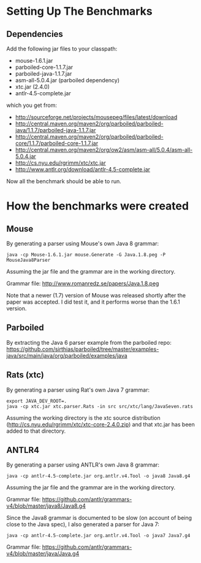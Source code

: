 # Setting Up The Benchmarks

## Dependencies

Add the following jar files to your classpath:

- mouse-1.6.1.jar
- parboiled-core-1.1.7.jar
- parboiled-java-1.1.7.jar
- asm-all-5.0.4.jar (parboiled dependency)
- xtc.jar (2.4.0)
- antlr-4.5-complete.jar

which you get from:

- http://sourceforge.net/projects/mousepeg/files/latest/download
- http://central.maven.org/maven2/org/parboiled/parboiled-java/1.1.7/parboiled-java-1.1.7.jar
- http://central.maven.org/maven2/org/parboiled/parboiled-core/1.1.7/parboiled-core-1.1.7.jar
- http://central.maven.org/maven2/org/ow2/asm/asm-all/5.0.4/asm-all-5.0.4.jar
- http://cs.nyu.edu/rgrimm/xtc/xtc.jar
- http://www.antlr.org/download/antlr-4.5-complete.jar

Now all the benchmark should be able to run.

# How the benchmarks were created

## Mouse

By generating a parser using Mouse's own Java 8 grammar:

    java -cp Mouse-1.6.1.jar mouse.Generate -G Java.1.8.peg -P MouseJava8Parser

Assuming the jar file and the grammar are in the working directory.

Grammar file: http://www.romanredz.se/papers/Java.1.8.peg

Note that a newer (1.7) version of Mouse was released shortly after the paper was accepted.
I did test it, and it performs worse than the 1.6.1 version.

## Parboiled

By extracting the Java 6 parser example from the parboiled repo:
https://github.com/sirthias/parboiled/tree/master/examples-java/src/main/java/org/parboiled/examples/java

## Rats (xtc)

By generating a parser using Rat's own Java 7 grammar:

    export JAVA_DEV_ROOT=.
    java -cp xtc.jar xtc.parser.Rats -in src src/xtc/lang/JavaSeven.rats

Assuming the working directory is the xtc source distribution
(http://cs.nyu.edu/rgrimm/xtc/xtc-core-2.4.0.zip) and that xtc.jar has been added to that directory.

## ANTLR4

By generating a parser using ANTLR's own Java 8 grammar:

    java -cp antlr-4.5-complete.jar org.antlr.v4.Tool -o java8 Java8.g4

Assuming the jar file and the grammar are in the working directory.

Grammar file: https://github.com/antlr/grammars-v4/blob/master/java8/Java8.g4

Since the Java8 grammar is documented to be slow (on account of being close to the Java spec), I
also generated a parser for Java 7:

    java -cp antlr-4.5-complete.jar org.antlr.v4.Tool -o java7 Java7.g4

Grammar file: https://github.com/antlr/grammars-v4/blob/master/java/Java.g4
